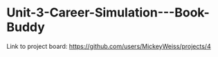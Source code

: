# Unit-3-Career-Simulation---Book-Buddy

Link to project board: https://github.com/users/MickeyWeiss/projects/4
